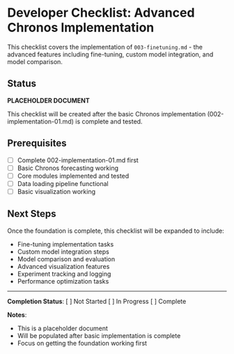 # Developer Checklist: Advanced Chronos Implementation

This checklist covers the implementation of `003-finetuning.md` - the advanced features including fine-tuning, custom model integration, and model comparison.

## Status

**PLACEHOLDER DOCUMENT**

This checklist will be created after the basic Chronos implementation (002-implementation-01.md) is complete and tested.

## Prerequisites

- [ ] Complete 002-implementation-01.md first
- [ ] Basic Chronos forecasting working
- [ ] Core modules implemented and tested
- [ ] Data loading pipeline functional
- [ ] Basic visualization working

## Next Steps

Once the foundation is complete, this checklist will be expanded to include:

- Fine-tuning implementation tasks
- Custom model integration steps
- Model comparison and evaluation
- Advanced visualization features
- Experiment tracking and logging
- Performance optimization tasks

---

**Completion Status**: [ ] Not Started [ ] In Progress [ ] Complete

**Notes**:
- This is a placeholder document
- Will be populated after basic implementation is complete
- Focus on getting the foundation working first